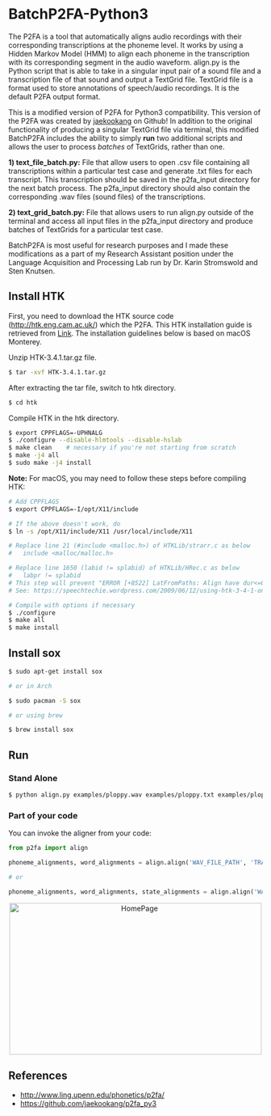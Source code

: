# BatchP2FA-Python3
The P2FA is a tool that automatically aligns audio recordings with their corresponding transcriptions at the phoneme level. It works by using a Hidden Markov Model (HMM) to align each phoneme in the transcription with its corresponding segment in the audio waveform. align.py is the Python script that is able to take in a singular input pair of a sound file and a transcription file of that sound and output a TextGrid file. TextGrid file is a format used to store annotations of speech/audio recordings. It is the default P2FA output format.

This is a modified version of P2FA for Python3 compatibility. This version of the P2FA was created by [jaekookang](https://github.com/jaekookang/p2fa_py3) on Github! In addition to the original functionality of producing a singular TextGrid file via terminal, this modified BatchP2FA includes the ability to simply **run** two additional scripts and allows the user to process _batches_ of TextGrids, rather than one.

**1) text_file_batch.py:** File that allow users to open .csv file containing all transcriptions within a particular test case and generate .txt files for each transcript. This transcription should be saved in the p2fa_input directory for the next batch process. The p2fa_input directory should also contain the corresponding .wav files (sound files) of the transcriptions.

**2) text_grid_batch.py:** File that allows users to run align.py outside of the terminal and access all input files in the p2fa_input directory and produce batches of TextGrids for a particular test case.

BatchP2FA is most useful for research purposes and I made these modifications as a part of my Research Assistant position under the Language Acquisition and Processing Lab run by Dr. Karin Stromswold and Sten Knutsen.

## Install HTK
First, you need to download the HTK source code (http://htk.eng.cam.ac.uk/) which the P2FA. This HTK installation guide is retrieved from
[Link](https://github.com/prosodylab/Prosodylab-Aligner). The installation guidelines below is based on macOS Monterey.

Unzip HTK-3.4.1.tar.gz file.

```bash
$ tar -xvf HTK-3.4.1.tar.gz
```

After extracting the tar file, switch to htk directory.

```bash
$ cd htk
```

Compile HTK in the htk directory.

```bash
$ export CPPFLAGS=-UPHNALG
$ ./configure --disable-hlmtools --disable-hslab
$ make clean    # necessary if you're not starting from scratch
$ make -j4 all
$ sudo make -j4 install
```

**Note:** For macOS, you may need to follow these steps before compiling HTK:

```bash
# Add CPPFLAGS
$ export CPPFLAGS=-I/opt/X11/include

# If the above doesn't work, do 
$ ln -s /opt/X11/include/X11 /usr/local/include/X11

# Replace line 21 (#include <malloc.h>) of HTKLib/strarr.c as below
#   include <malloc/malloc.h> 

# Replace line 1650 (labid != splabid) of HTKLib/HRec.c as below
#   labpr != splabid
# This step will prevent "ERROR [+8522] LatFromPaths: Align have dur<=0"
# See: https://speechtechie.wordpress.com/2009/06/12/using-htk-3-4-1-on-mac-os-10-5/

# Compile with options if necessary
$ ./configure
$ make all
$ make install
```


## Install sox

```bash
$ sudo apt-get install sox

# or in Arch

$ sudo pacman -S sox

# or using brew

$ brew install sox
```

## Run

### Stand Alone

```bash
$ python align.py examples/ploppy.wav examples/ploppy.txt examples/ploppy.TextGrid
```

### Part of your code

You can invoke the aligner from your code:

```python
from p2fa import align

phoneme_alignments, word_alignments = align.align('WAV_FILE_PATH', 'TRANSCRIPTION_FILE_PATH')

# or 

phoneme_alignments, word_alignments, state_alignments = align.align('WAV_FILE_PATH', 'TRANSCRIPTION_FILE_PATH', state_align=True)
```
<p align="center">
<img width="500" height="300" src="https://github.com/jasmeanfernando/BatchP2FA/assets/98361155/a316d13b-2692-4391-85d4-3630c240c8bc" alt="HomePage" title="HomePage">
 <p>

## References
- http://www.ling.upenn.edu/phonetics/p2fa/
- https://github.com/jaekookang/p2fa_py3
